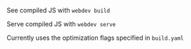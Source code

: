 See compiled JS with `webdev build`

Serve compiled JS with `webdev serve`

Currently uses the optimization flags specified in `build.yaml`
